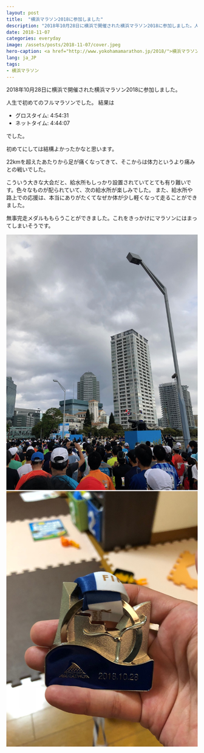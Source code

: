 ```yaml
---
layout: post
title:  "横浜マラソン2018に参加しました"
description: "2018年10月28日に横浜で開催された横浜マラソン2018に参加しました。人生で初めてのフルマラソンでした。"
date: 2018-11-07
categories: everyday
image: /assets/posts/2018-11-07/cover.jpeg
hero-caption: <a href="http://www.yokohamamarathon.jp/2018/">横浜マラソンWebサイト</a>よりスクリーンショット
lang: ja_JP
tags:
- 横浜マラソン
---
```


2018年10月28日に横浜で開催された横浜マラソン2018に参加しました。

人生で初めてのフルマラソンでした。
結果は

- グロスタイム: 4:54:31
- ネットタイム: 4:44:07

でした。

初めてにしては結構よかったかなと思います。

22kmを超えたあたりから足が痛くなってきて、そこからは体力というより痛みとの戦いでした。

こういう大きな大会だと、給水所もしっかり設置されていてとても有り難いです。色々なものが配られていて、次の給水所が楽しみでした。
また、給水所や路上での応援は、本当にありがたくてなぜか体が少し軽くなって走ることができました。

無事完走メダルももらうことができました。これをきっかけにマラソンにはまってしまいそうです。

![横浜マラソン1](/assets/posts/2018-11-07/yokohama-marathon1.jpeg "横浜マラソン1")
![横浜マラソン2](/assets/posts/2018-11-07/yokohama-marathon2.jpeg "横浜マラソン2")